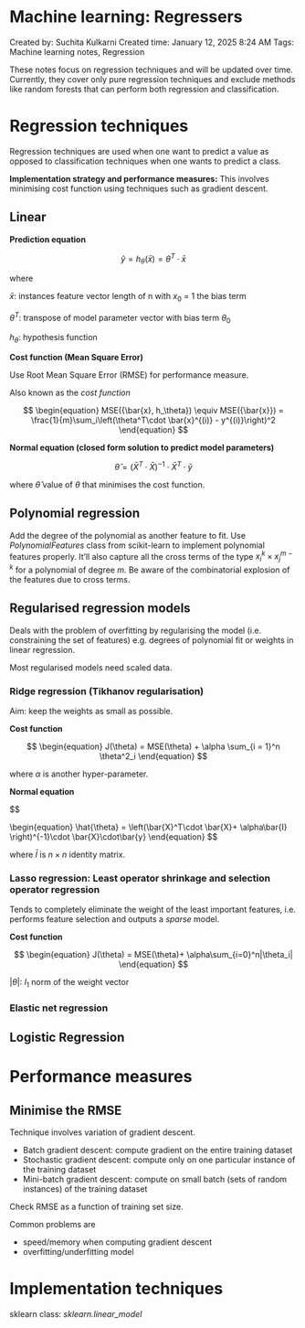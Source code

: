 # Machine learning: Regressers

Created by: Suchita Kulkarni
Created time: January 12, 2025 8:24 AM
Tags: Machine learning notes, Regression

These notes focus on regression techniques and will be updated over time. Currently, they cover only pure regression techniques and exclude methods like random forests that can perform both regression and classification. 

# Regression techniques

Regression techniques are used when one want to predict a value as opposed to classification techniques when one wants to predict a class. 

**Implementation strategy and performance measures:** This involves minimising cost function using techniques such as gradient descent. 

## Linear

**Prediction equation**

$$
\begin{equation}\hat{y} = h_\theta(\bar{x}) = \theta^T\cdot\bar{x}
\end{equation}
$$

where

$\bar{x}$: instances feature vector length of n with $x_0$ = 1 the bias term 

$\theta^T$: transpose of model parameter vector with bias term $\theta_0$

$h_\theta$: hypothesis function

**Cost function (Mean Square Error)**

Use Root Mean Square Error (RMSE) for performance measure.

Also known as the *cost function*

$$
\begin{equation}
MSE({\bar{x}, h_\theta}) \equiv  MSE({\bar{x}}) = \frac{1}{m}\sum_i\left(\theta^T\cdot \bar{x}^{(i)} - y^{(i)}\right)^2
\end{equation}
$$

**Normal equation (closed form solution to predict model parameters)**

$$
\begin{equation}
\hat{\theta} = \left(\bar{X}^T\cdot \bar{X} \right)^{-1}\cdot \bar{X}^T\cdot \bar{y}
\end{equation}
$$

where $\hat{\theta}$ value of $\theta$ that minimises the cost function.

## Polynomial regression

Add the degree of the polynomial as another feature to fit. Use *PolynomialFeatures* class from scikit-learn to implement polynomial features properly. It’ll also capture all the cross terms of the type $x^k_i\times x^{m-k}_j$ for a polynomial of degree $m$. Be aware of the combinatorial explosion of the features due to cross terms.

## Regularised regression models

Deals with the problem of overfitting by regularising the model (i.e. constraining the set of features) e.g. degrees of polynomial fit or weights in linear regression. 

Most regularised models need scaled data. 

### Ridge regression (Tikhanov regularisation)

Aim: keep the weights as small as possible.

**Cost function**

$$
\begin{equation}
J(\theta) = MSE(\theta) + \alpha \sum_{i = 1}^n \theta^2_i
\end{equation}
$$

where $\alpha$ is another hyper-parameter.

**Normal equation**

$$

\begin{equation}
\hat{\theta} = \left(\bar{X}^T\cdot \bar{X}+ \alpha\bar{I} \right)^{-1}\cdot \bar{X}\cdot\bar{y}
\end{equation}
$$

where $\bar{I}$ is $n\times n$ identity matrix. 

### Lasso regression: Least operator shrinkage and selection operator regression

Tends to completely eliminate the weight of the least important features, i.e. performs feature selection and outputs a *sparse* model. 

**Cost function**

$$
\begin{equation}
J(\theta) = MSE(\theta)+ \alpha\sum_{i=0}^n|\theta_i|
\end{equation}
$$

$|\theta|:$  $l_1$ norm of the weight vector

### Elastic net regression

## Logistic Regression

## 

# Performance measures

## Minimise the RMSE

Technique involves variation of gradient descent. 

- Batch gradient descent: compute gradient on the entire training dataset
- Stochastic gradient descent: compute only on one particular instance of the training dataset
- Mini-batch gradient descent: compute on small batch (sets of random instances) of the training dataset

Check RMSE as a function of training set size.

Common problems are 

- speed/memory when computing gradient descent
- overfitting/underfitting model

# Implementation techniques

sklearn class: *sklearn.linear_model*

##